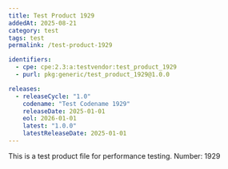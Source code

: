 ```yaml
---
title: Test Product 1929
addedAt: 2025-08-21
category: test
tags: test
permalink: /test-product-1929

identifiers:
  - cpe: cpe:2.3:a:testvendor:test_product_1929
  - purl: pkg:generic/test_product_1929@1.0.0

releases:
  - releaseCycle: "1.0"
    codename: "Test Codename 1929"
    releaseDate: 2025-01-01
    eol: 2026-01-01
    latest: "1.0.0"
    latestReleaseDate: 2025-01-01
---
```


This is a test product file for performance testing. Number: 1929
